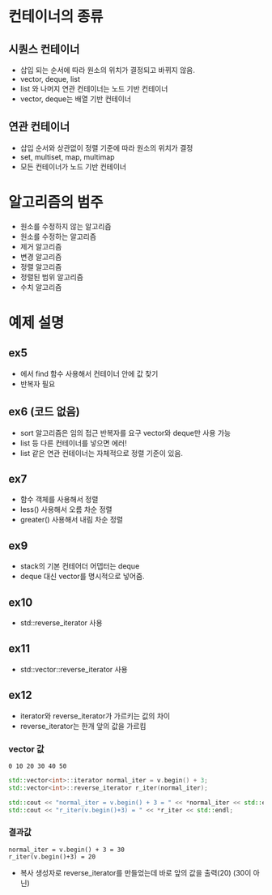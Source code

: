 # 컨테이너의 종류
## 시퀀스 컨테이너
- 삽입 되는 순서에 따라 원소의 위치가 결정되고 바뀌지 않음.
- vector, deque, list
- list 와 나머지 연관 컨테이너는 노드 기반 컨테이너
- vector, deque는 배열 기반 컨테이너

## 연관 컨테이너
- 삽입 순서와 상관없이 정렬 기준에 따라 원소의 위치가 결정
- set, multiset, map, multimap
- 모든 컨테이너가 노드 기반 컨테이너

# 알고리즘의 범주
- 원소를 수정하지 않는 알고리즘
- 원소를 수정하는 알고리즘
- 제거 알고리즘
- 변경 알고리즘
- 정렬 알고리즘
- 정렬된 범위 알고리즘
- 수치 알고리즘

# 예제 설명
## ex5
- <algorithm> 에서 find 함수 사용해서 컨테이너 안에 값 찾기
- 반복자 필요

## ex6 (코드 없음)
- sort 알고리즘은 임의 접근 반복자를 요구 vector와 deque만 사용 가능
- list 등 다른 컨테이너를 넣으면 에러!
- list 같은 연관 컨테이너는 자체적으로 정렬 기준이 있음.

## ex7
- 함수 객체를 사용해서 정렬
- less<int>() 사용해서 오름 차순 정렬
- greater<int>() 사용해서 내림 차순 정렬

## ex9
- stack의 기본 컨테어더 어뎁터는 deque
- deque 대신 vector를 명시적으로 넣어줌.

## ex10
- std::reverse_iterator 사용

## ex11
- std::vector<int>::reverse_iterator 사용

## ex12
- iterator와 reverse_iterator가 가르키는 값의 차이
- reverse_iterator는 한개 앞의 값을 가르킴
### vector 값
~~~
0 10 20 30 40 50
~~~
~~~c++
std::vector<int>::iterator normal_iter = v.begin() + 3;
std::vector<int>::reverse_iterator r_iter(normal_iter);

std::cout << "normal_iter = v.begin() + 3 = " << *normal_iter << std::endl;
std::cout << "r_iter(v.begin()+3) = " << *r_iter << std::endl;
~~~
### 결과값
~~~
normal_iter = v.begin() + 3 = 30
r_iter(v.begin()+3) = 20
~~~
- 복사 생성자로 reverse_iterator를 만들었는데 바로 앞의 값을 출력(20) (30이 아닌)

